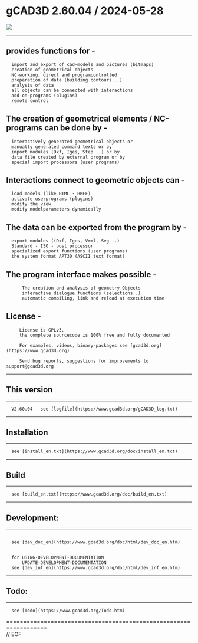 # gCAD3D   2.60.04 / 2024-05-28

![](https://www.gcad3d.org/Renault2.png)



---
## provides functions for -
>
      import and export of cad-models and pictures (bitmaps)  
      creation of geometrical objects  
      NC-working, direct and programcontrolled  
      preparation of data (building contours ..)  
      analysis of data  
      all objects can be connected with interactions  
      add-on-programs (plugins)  
      remote control  
>
  
  
## The creation of geometrical elements / NC-programs can be done by -  
>
      interactively generated geometrical objects or  
      manually generated command texts or by  
      import modules (Dxf, Iges, Step ..) or by  
      data file created by external program or by  
      special import processors (user programs)  
>
  
  
## Interactions connect to geometric objects can -  
>
      load models (like HTML - HREF)  
      activate userprograms (plugins)  
      modify the view  
      modify modelparameters dynamically  
>
  
  
## The data can be exported from the program by -  
>
      export modules ((Dxf, Iges, Vrml, Svg ..)  
      Standard - ISO - post processor  
      specialized export functions (user programs)  
      the system format APT3D (ASCII text format)  
>
  
  
## The program interface makes possible -
~~~
      The creation and analysis of geometry Objects
      interactive dialogue functions (selections..)
      automatic compiling, link and reload at execution time

~~~
## License -
~~~
     License is GPLv3,
     the complete sourcecode is 100% free and fully documented

     For examples, videos, binary-packages see [gcad3d.org](https://www.gcad3d.org)

     Send bug reports, suggestions for improvements to support@gcad3d.org

~~~
---
## This version
---
~~~
  V2.60.04 - see [logfile](https://www.gcad3d.org/gCAD3D_log.txt)

~~~
---
## Installation
---
~~~
  see [install_en.txt](https://www.gcad3d.org/doc/install_en.txt)

~~~
---
## Build
---
~~~
  see [build_en.txt](https://www.gcad3d.org/doc/build_en.txt)

~~~
---
## Development:
---
~~~

  see [dev_doc_en](https://www.gcad3d.org/doc/html/dev_doc_en.htm)


  for USING-DEVELOPMENT-DOCUMENTATION
      UPDATE-DEVELOPMENT-DOCUMENTATION
  see [dev_inf_en](https://www.gcad3d.org/doc/html/dev_inf_en.htm)

~~~
---
## Todo:
---
~~~
  see [Todo](https://www.gcad3d.org/Todo.htm)

~~~
==================================================================  
// EOF
